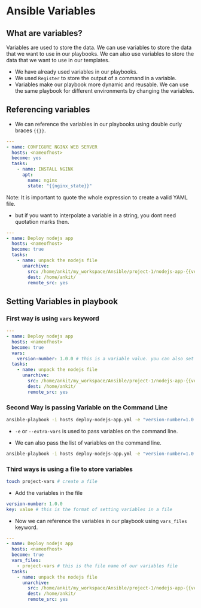 # Ansible Variables

## What are variables?

Variables are used to store the data. We can use variables to store the data that we want to use in our playbooks. We can also use variables to store the data that we want to use in our templates.


* We have already used variables in our playbooks.
* We used `Register` to store the output of a command in a variable.
* Variables make our playbook more dynamic and reusable. We can use the same playbook for different environments by changing the variables.

## Referencing variables

* We can reference the variables in our playbooks using double curly braces `{{}}`.

```yaml
---
- name: CONFIGURE NGINX WEB SERVER
  hosts: <nameofhost>
  become: yes
  tasks:
    - name: INSTALL NGINX
      apt:
        name: nginx
        state: "{{nginx_state}}"
```

Note: It is important to quote the whole expression to create a valid YAML file.

* but if you want to interpolate a variable in a string, you dont need quotation marks then.

```yaml
---
- name: Deploy nodejs app
  hosts: <nameofhost>
  become: true
  tasks:
    - name: unpack the nodejs file
      unarchive:
        src: /home/ankit/my_workspace/Ansible/project-1/nodejs-app-{{version-number}}.tgz
        dest: /home/ankit/
        remote_src: yes
```


## Setting Variables in playbook

### First way is using `vars` keyword

```yaml
---
- name: Deploy nodejs app
  hosts: <nameofhost>
  become: true
  vars:
    version-number: 1.0.0 # this is a variable value. you can also set multiple variables in this way.
  tasks:
    - name: unpack the nodejs file
      unarchive:
        src: /home/ankit/my_workspace/Ansible/project-1/nodejs-app-{{version-number}}.tgz
        dest: /home/ankit/
        remote_src: yes
```

### Second Way is passing Variable on the Command Line
```bash
ansible-playbook -i hosts deploy-nodejs-app.yml -e "version-number=1.0.0"
```

* `-e` or `--extra-vars` is used to pass variables on the command line.

* We can also pass the list of variables on the command line.

```bash
ansible-playbook -i hosts deploy-nodejs-app.yml -e "version-number=1.0.0 app_name=app1"
```

### Third ways is using a file to store variables
```bash
touch project-vars # create a file
```
* Add the variables in the file
```yaml
version-number: 1.0.0
key: value # this is the format of setting variables in a file

```

* Now we can reference the variables in our playbook using `vars_files` keyword.

```yaml
---
- name: Deploy nodejs app
  hosts: <nameofhost>
  become: true
  vars_files:
    - project-vars # this is the file name of our variables file
  tasks:
    - name: unpack the nodejs file
      unarchive:
        src: /home/ankit/my_workspace/Ansible/project-1/nodejs-app-{{version-number}}.tgz
        dest: /home/ankit/
        remote_src: yes

